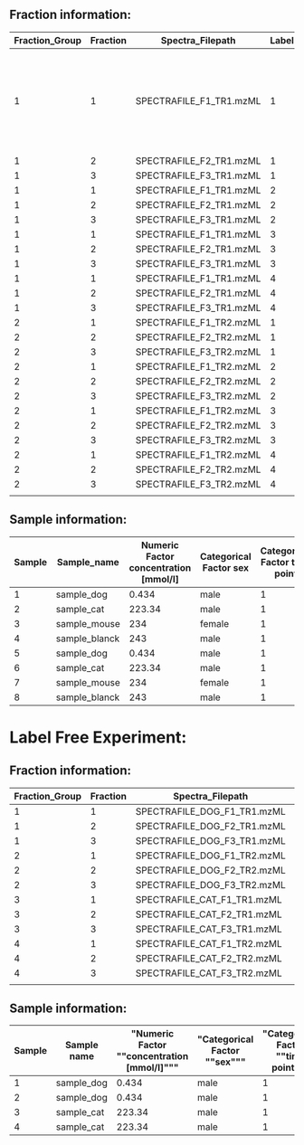 Fraction information:
---------------------

| Fraction_Group | Fraction      | Spectra_Filepath                            | Label                        | Sample                              | Note:        |
|----------------|---------------|---------------------------------------------|------------------------------|-------------------------------------|-----------------------------------------------------------|
| 1              | 1             | SPECTRAFILE_F1_TR1.mzML                     | 1                            | 1                                   | Samples may only be repeated in fractions of the same run |                     |     |
| 1              | 2             | SPECTRAFILE_F2_TR1.mzML                     | 1                            | 1                                   |                                                           |                     |     |
| 1              | 3             | SPECTRAFILE_F3_TR1.mzML                     | 1                            | 1                                   |                                                           |                     |     |
| 1              | 1             | SPECTRAFILE_F1_TR1.mzML                     | 2                            | 2                                   |                                                           |                     |     |
| 1              | 2             | SPECTRAFILE_F2_TR1.mzML                     | 2                            | 2                                   |                                                           |                     |     |
| 1              | 3             | SPECTRAFILE_F3_TR1.mzML                     | 2                            | 2                                   |                                                           |                     |     |
| 1              | 1             | SPECTRAFILE_F1_TR1.mzML                     | 3                            | 3                                   |                                                           |                     |     |
| 1              | 2             | SPECTRAFILE_F2_TR1.mzML                     | 3                            | 3                                   |                                                           |                     |     |
| 1              | 3             | SPECTRAFILE_F3_TR1.mzML                     | 3                            | 3                                   |                                                           |                     |     |
| 1              | 1             | SPECTRAFILE_F1_TR1.mzML                     | 4                            | 4                                   |                                                           |                     |     |
| 1              | 2             | SPECTRAFILE_F2_TR1.mzML                     | 4                            | 4                                   |                                                           |                     |     |
| 1              | 3             | SPECTRAFILE_F3_TR1.mzML                     | 4                            | 4                                   |                                                           |                     |     |
| 2              | 1             | SPECTRAFILE_F1_TR2.mzML                     | 1                            | 5                                   |                                                           |                     |     |
| 2              | 2             | SPECTRAFILE_F2_TR2.mzML                     | 1                            | 5                                   |                                                           |                     |     |
| 2              | 3             | SPECTRAFILE_F3_TR2.mzML                     | 1                            | 5                                   |                                                           |                     |     |
| 2              | 1             | SPECTRAFILE_F1_TR2.mzML                     | 2                            | 6                                   |                                                           |                     |     |
| 2              | 2             | SPECTRAFILE_F2_TR2.mzML                     | 2                            | 6                                   |                                                           |                     |     |
| 2              | 3             | SPECTRAFILE_F3_TR2.mzML                     | 2                            | 6                                   |                                                           |                     |     |
| 2              | 1             | SPECTRAFILE_F1_TR2.mzML                     | 3                            | 7                                   |                                                           |                     |     |
| 2              | 2             | SPECTRAFILE_F2_TR2.mzML                     | 3                            | 7                                   |                                                           |                     |     |
| 2              | 3             | SPECTRAFILE_F3_TR2.mzML                     | 3                            | 7                                   |                                                           |                     |     |
| 2              | 1             | SPECTRAFILE_F1_TR2.mzML                     | 4                            | 8                                   |                                                           |                     |     |
| 2              | 2             | SPECTRAFILE_F2_TR2.mzML                     | 4                            | 8                                   |                                                           |                     |     |
| 2              | 3             | SPECTRAFILE_F3_TR2.mzML                     | 4                            | 8                                   |                                                           |                     |     |
|                |               |                                             |                              |                                     |                                                           |                     | ... |

Sample information:
-------------------

| Sample         | Sample_name   | Numeric Factor concentration [mmol/l] | Categorical Factor sex | Categorical Factor time point | Biological_Replicate |
|----------------|---------------|---------------------------------------|------------------------|-------------------------------|----------------------|
| 1              | sample_dog    | 0.434                                 | male                   | 1                             | 1                    |
| 2              | sample_cat    | 223.34                                | male                   | 1                             | 1                    |
| 3              | sample_mouse  | 234                                   | female                 | 1                             | 1                    |
| 4              | sample_blanck | 243                                   | male                   | 1                             | 1                    |
| 5              | sample_dog    | 0.434                                 | male                   | 1                             | 1                    |
| 6              | sample_cat    | 223.34                                | male                   | 1                             | 1                    |
| 7              | sample_mouse  | 234                                   | female                 | 1                             | 1                    |
| 8              | sample_blanck | 243                                   | male                   | 1                             | 1                    |


Label Free Experiment:
======================

Fraction information:
---------------------

| Fraction_Group | Fraction    | Spectra_Filepath                            | Label                        | Sample                              | Note:                |                     |
|----------------|-------------|---------------------------------------------|------------------------------|-------------------------------------|----------------------|---------------------|
| 1              | 1           | SPECTRAFILE_DOG_F1_TR1.mzML                 | 1                            | 1                                   |                      |                     |
| 1              | 2           | SPECTRAFILE_DOG_F2_TR1.mzML                 | 1                            | 1                                   |                      |                     |
| 1              | 3           | SPECTRAFILE_DOG_F3_TR1.mzML                 | 1                            | 1                                   |                      |                     |
| 2              | 1           | SPECTRAFILE_DOG_F1_TR2.mzML                 | 1                            | 2                                   |                      |                     |
| 2              | 2           | SPECTRAFILE_DOG_F2_TR2.mzML                 | 1                            | 2                                   |                      |                     |
| 2              | 3           | SPECTRAFILE_DOG_F3_TR2.mzML                 | 1                            | 2                                   |                      |                     |
| 3              | 1           | SPECTRAFILE_CAT_F1_TR1.mzML                 | 1                            | 3                                   |                      |                     |
| 3              | 2           | SPECTRAFILE_CAT_F2_TR1.mzML                 | 1                            | 3                                   |                      |                     |
| 3              | 3           | SPECTRAFILE_CAT_F3_TR1.mzML                 | 1                            | 3                                   |                      |                     |
| 4              | 1           | SPECTRAFILE_CAT_F1_TR2.mzML                 | 1                            | 4                                   |                      |                     |
| 4              | 2           | SPECTRAFILE_CAT_F2_TR2.mzML                 | 1                            | 4                                   |                      |                     |
| 4              | 3           | SPECTRAFILE_CAT_F3_TR2.mzML                 | 1                            | 4                                   |                      |                     |
|                |             |                                             |                              |                                     |                      |                     |

Sample information:
-------------------

| Sample         | Sample name | "Numeric Factor ""concentration [mmol/l]""" | "Categorical Factor ""sex""" | "Categorical Factor ""time point""" | Biological Replicate | Technical Replicate |
|----------------|-------------|---------------------------------------------|------------------------------|-------------------------------------|----------------------|---------------------|
| 1              | sample_dog  | 0.434                                       | male                         | 1                                   | 1                    | 1                   |
| 2              | sample_dog  | 0.434                                       | male                         | 1                                   | 1                    | 1                   |
| 3              | sample_cat  | 223.34                                      | male                         | 1                                   | 1                    | 2                   |
| 4              | sample_cat  | 223.34                                      | male                         | 1                                   | 1                    | 2                   |



